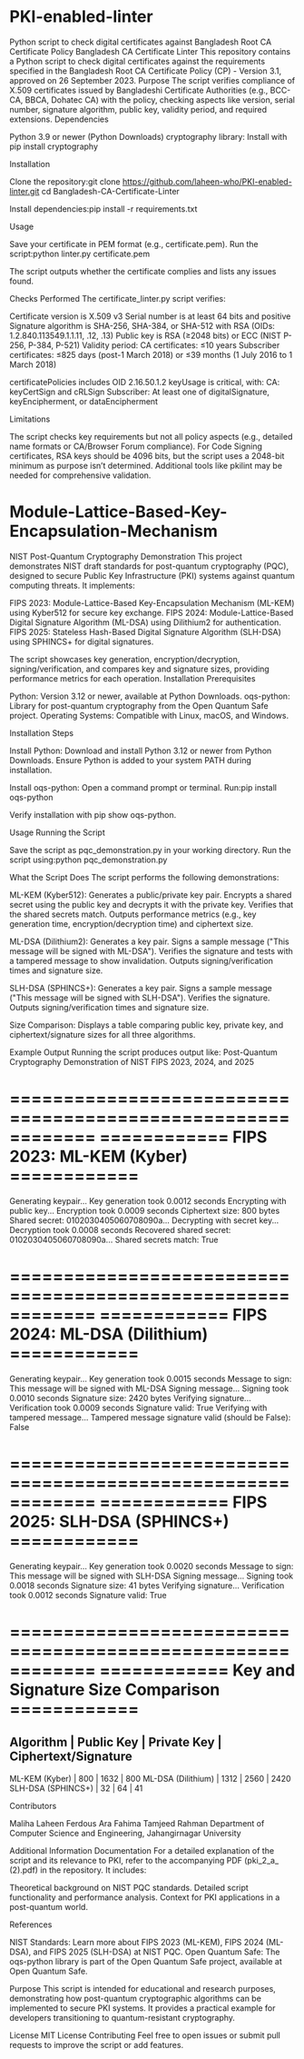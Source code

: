 # PKI-enabled-linter
Python script to check digital certificates against Bangladesh Root CA Certificate Policy
Bangladesh CA Certificate Linter
This repository contains a Python script to check digital certificates against the requirements specified in the Bangladesh Root CA Certificate Policy (CP) - Version 3.1, approved on 26 September 2023.
Purpose
The script verifies compliance of X.509 certificates issued by Bangladeshi Certificate Authorities (e.g., BCC-CA, BBCA, Dohatec CA) with the policy, checking aspects like version, serial number, signature algorithm, public key, validity period, and required extensions.
Dependencies

Python 3.9 or newer (Python Downloads)
cryptography library: Install with pip install cryptography

Installation

Clone the repository:git clone https://github.com/laheen-who/PKI-enabled-linter.git
cd Bangladesh-CA-Certificate-Linter


Install dependencies:pip install -r requirements.txt



Usage

Save your certificate in PEM format (e.g., certificate.pem).
Run the script:python linter.py certificate.pem


The script outputs whether the certificate complies and lists any issues found.

Checks Performed
The certificate_linter.py script verifies:

Certificate version is X.509 v3
Serial number is at least 64 bits and positive
Signature algorithm is SHA-256, SHA-384, or SHA-512 with RSA (OIDs: 1.2.840.113549.1.1.11, .12, .13)
Public key is RSA (≥2048 bits) or ECC (NIST P-256, P-384, P-521)
Validity period:
CA certificates: ≤10 years
Subscriber certificates: ≤825 days (post-1 March 2018) or ≤39 months (1 July 2016 to 1 March 2018)


certificatePolicies includes OID 2.16.50.1.2
keyUsage is critical, with:
CA: keyCertSign and cRLSign
Subscriber: At least one of digitalSignature, keyEncipherment, or dataEncipherment



Limitations

The script checks key requirements but not all policy aspects (e.g., detailed name formats or CA/Browser Forum compliance).
For Code Signing certificates, RSA keys should be 4096 bits, but the script uses a 2048-bit minimum as purpose isn’t determined.
Additional tools like pkilint may be needed for comprehensive validation.

# Module-Lattice-Based-Key-Encapsulation-Mechanism
NIST Post-Quantum Cryptography Demonstration
This project demonstrates NIST draft standards for post-quantum cryptography (PQC), designed to secure Public Key Infrastructure (PKI) systems against quantum computing threats. It implements:

FIPS 2023: Module-Lattice-Based Key-Encapsulation Mechanism (ML-KEM) using Kyber512 for secure key exchange.
FIPS 2024: Module-Lattice-Based Digital Signature Algorithm (ML-DSA) using Dilithium2 for authentication.
FIPS 2025: Stateless Hash-Based Digital Signature Algorithm (SLH-DSA) using SPHINCS+ for digital signatures.

The script showcases key generation, encryption/decryption, signing/verification, and compares key and signature sizes, providing performance metrics for each operation.
Installation
Prerequisites

Python: Version 3.12 or newer, available at Python Downloads.
oqs-python: Library for post-quantum cryptography from the Open Quantum Safe project.
Operating Systems: Compatible with Linux, macOS, and Windows.

Installation Steps

Install Python:
Download and install Python 3.12 or newer from Python Downloads.
Ensure Python is added to your system PATH during installation.


Install oqs-python:
Open a command prompt or terminal.
Run:pip install oqs-python


Verify installation with pip show oqs-python.



Usage
Running the Script

Save the script as pqc_demonstration.py in your working directory.
Run the script using:python pqc_demonstration.py



What the Script Does
The script performs the following demonstrations:

ML-KEM (Kyber512):
Generates a public/private key pair.
Encrypts a shared secret using the public key and decrypts it with the private key.
Verifies that the shared secrets match.
Outputs performance metrics (e.g., key generation time, encryption/decryption time) and ciphertext size.


ML-DSA (Dilithium2):
Generates a key pair.
Signs a sample message ("This message will be signed with ML-DSA").
Verifies the signature and tests with a tampered message to show invalidation.
Outputs signing/verification times and signature size.


SLH-DSA (SPHINCS+):
Generates a key pair.
Signs a sample message ("This message will be signed with SLH-DSA").
Verifies the signature.
Outputs signing/verification times and signature size.


Size Comparison:
Displays a table comparing public key, private key, and ciphertext/signature sizes for all three algorithms.



Example Output
Running the script produces output like:
Post-Quantum Cryptography Demonstration of NIST FIPS 2023, 2024, and 2025

============================================================
 ============ FIPS 2023: ML-KEM (Kyber) ============
============================================================
Generating keypair...
Key generation took 0.0012 seconds
Encrypting with public key...
Encryption took 0.0009 seconds
Ciphertext size: 800 bytes
Shared secret: 0102030405060708090a...
Decrypting with secret key...
Decryption took 0.0008 seconds
Recovered shared secret: 0102030405060708090a...
Shared secrets match: True

============================================================
 ============ FIPS 2024: ML-DSA (Dilithium) ============
============================================================
Generating keypair...
Key generation took 0.0015 seconds
Message to sign: This message will be signed with ML-DSA
Signing message...
Signing took 0.0010 seconds
Signature size: 2420 bytes
Verifying signature...
Verification took 0.0009 seconds
Signature valid: True
Verifying with tampered message...
Tampered message signature valid (should be False): False

============================================================
 ============ FIPS 2025: SLH-DSA (SPHINCS+) ============
============================================================
Generating keypair...
Key generation took 0.0020 seconds
Message to sign: This message will be signed with SLH-DSA
Signing message...
Signing took 0.0018 seconds
Signature size: 41 bytes
Verifying signature...
Verification took 0.0012 seconds
Signature valid: True

============================================================
 ============ Key and Signature Size Comparison ============
============================================================
Algorithm          | Public Key | Private Key | Ciphertext/Signature
-------------------------------------------------------------
ML-KEM (Kyber)     |      800   |      1632   |            800
ML-DSA (Dilithium) |     1312   |      2560   |           2420
SLH-DSA (SPHINCS+) |     32     |      64     |            41

Contributors

Maliha Laheen
Ferdous Ara Fahima
Tamjeed Rahman
Department of Computer Science and Engineering, Jahangirnagar University

Additional Information
Documentation
For a detailed explanation of the script and its relevance to PKI, refer to the accompanying PDF (pki_2_a_ (2).pdf) in the repository. It includes:

Theoretical background on NIST PQC standards.
Detailed script functionality and performance analysis.
Context for PKI applications in a post-quantum world.

References

NIST Standards: Learn more about FIPS 2023 (ML-KEM), FIPS 2024 (ML-DSA), and FIPS 2025 (SLH-DSA) at NIST PQC.
Open Quantum Safe: The oqs-python library is part of the Open Quantum Safe project, available at Open Quantum Safe.

Purpose
This script is intended for educational and research purposes, demonstrating how post-quantum cryptographic algorithms can be implemented to secure PKI systems. It provides a practical example for developers transitioning to quantum-resistant cryptography.

License
MIT License
Contributing
Feel free to open issues or submit pull requests to improve the script or add features.


